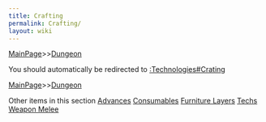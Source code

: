 ```yaml
---
title: Crafting
permalink: Crafting/
layout: wiki
---
```


[MainPage](/keeperrl_wiki/ "wikilink")>>[Dungeon](/keeperrl_wiki/Dungeon "wikilink")

You should automatically be redirected to [:Technologies#Crating](/keeperrl_wiki/:Technologies#Crating/)

[MainPage](/keeperrl_wiki/ "wikilink")>>[Dungeon](/keeperrl_wiki/Dungeon "wikilink")

Other items in this section
    [Advances](/keeperrl_wiki/Advances "wikilink")
    [Consumables](/keeperrl_wiki/Consumables "wikilink")
    [Furniture Layers](/keeperrl_wiki/Furniture_Layers "wikilink")
    [Techs](/keeperrl_wiki/Techs "wikilink")
    [Weapon Melee](/keeperrl_wiki/Weapon_Melee "wikilink")
